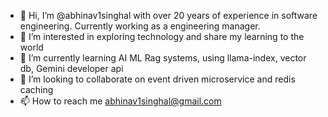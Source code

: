 - 👋 Hi, I’m @abhinav1singhal with over 20 years of experience in software engineering. Currently working as a engineering manager.
- 👀 I’m interested in exploring technology and share my learning to the world
- 🌱 I’m currently learning AI ML Rag systems, using llama-index, vector db, Gemini developer api
- 💞️ I’m looking to collaborate on event driven microservice and redis caching
- 📫 How to reach me abhinav1singhal@gmail.com

<!---
abhinav1singhal/abhinav1singhal is a ✨ special ✨ repository because its `README.md` (this file) appears on your GitHub profile.
You can click the Preview link to take a look at your changes.
--->
